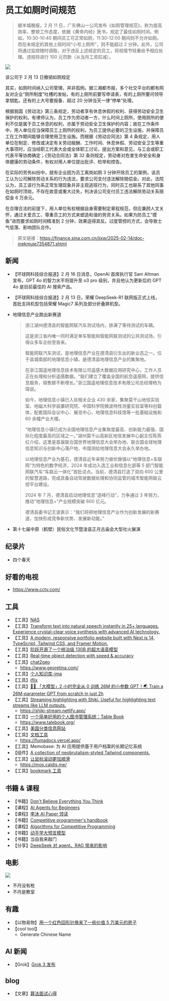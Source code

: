 # 员工如厕时间规范

> 据羊城晚报，2 月 11 日，广东佛山一公司发布《如厕管理规范》，称为提高效率、整顿工作态度，依据《黄帝内经》医书，规定了最佳如厕时间。例如，10:30-10:40 期间员工可正常如厕，11:30-12:00 期间则不允许如厕。而在未规定的其他上班时间“小号上厕所”，则不能超过 2 分钟。此外，公司将通过监控随时调取，对于违反上述规定的员工，将视情节轻重给予相应处理。违规将进行 100 元罚款（从当月工资扣减）。

![](./imgs/25-05-0001.jpg)

该公司于 2 月 13 日撤销如厕规定

其实，如厕时间纳入公司管理，并非孤例。据三湘都市报，多个社交平台的都有网友对企业“厕所制度”吐槽的发帖，有的上厕所前要写申请表，有的上厕所要问领导拿钥匙，还有的上大号要报备、超过 20 分钟当天一律“停单”处理。

根据我国《劳动法》第三条规定，劳动者享有休息休假的权利、获得劳动安全卫生保护的权利。有律师认为，员工作为劳动者一方，什么时间上厕所，使用厕所的便利不仅是属于员工休息的权利，亦属于劳动安全卫生保护的内容；故在工作条件中，用人单位应当保障员工上厕所的权利，为员工提供必要的卫生设施，并保障员工在工作期间能够合理使用卫生设施。而根据《劳动合同法》第 4 条规定，用人单位在制定、修改或决定有关劳动报酬、工作时间、休息休假、劳动安全卫生等重大事项时，应当经职工代表大会或全体职工讨论，提出方案和意见，与工会或职工代表平等协商确定；《劳动合同法》第 32 条则规定，劳动者对危害生命安全和身体健康的劳动条件，有权对用人单位提出批评、检举和控告。

在实际的劳务纠纷中，就有企业因为员工离岗如厕 3 分钟开除员工的案例，该员工认为公司解除劳动关系的行为违法，要求公司支付违法解除赔偿金。对此，法院认为，员工该行为系正常生理现象并非主观逃班行为，同时员工也联系了其他同事在如厕时顶岗，不存在故意或重大过失，判决该公司支付员工违法解除劳动关系赔偿金 6 万余元。

在合理合法的前提下，用人单位有权根据自身需要制定章程规范，但应兼顾人文关怀，通过关爱员工、尊重员工的方式来塑造和谐的劳资关系。如果为防员工“摸鱼”进而要求如厕时间精准到 2 分钟，效果适得其反。过度管控的方式，会导致士气低落、影响团队合作。

> 原文链接：https://finance.sina.com.cn/jjxw/2025-02-14/doc-inekmuie7354871.shtml

## 新闻

- 【环球网科技综合报道】2 月 16 日消息，OpenAI 首席执行官 Sam Altman 宣布，GPT 4o 的智力水平将提升至 o3 pro 级别，并且他认为更新后的 GPT 4o 是目前最佳的 AI 搜索产品。
- 【环球网科技综合报道】2 月 13 日，荣耀 DeepSeek-R1 联网版正式上线，首批支持机型包括荣耀 Magic7 系列及部分折叠屏机型。
- 地理信息产业跑出新赛道

  > 浙江湖州德清县的智能网联汽车测试场内，排满了等待测试的车辆。
  >
  > 这是浙江省内唯一同时满足单车智能和智能网联测试的公共测试场，引得众多车企纷至沓来。
  >
  > 智能网联汽车测试，是地理信息产业在德清县衍生出的新业态之一。位于县城南部的地理信息小镇，是德清县地理信息产业的集聚地。
  >
  > 在浙江国遥地理信息技术有限公司遥感大数据应用研究中心，工作人员正在处理和分析遥感数据。“我们建立了覆盖全国的航空遥感网，提供信息服务，销售额不断增长。”浙江国遥地理信息技术有限公司总经理杨为琛说。
  >
  > 如今，地理信息小镇已入驻相关企业 430 余家，集聚莫干山地信实验室、地磁大科学装置研究院、中国科学院微波特性测量实验室等科创载体，配套国际会议中心、展览中心、地理信息科技馆等一批基础设施和 60 余幢产业大楼。
  >
  > “地理信息小镇已成为全国地理信息产业集聚度最高、创新能力最强、国际化程度最高的区域之一。”湖州莫干山高新区地信发展中心副主任陈燕红介绍，这里是首届联合国世界地理信息大会举办地、联合国全球地理信息知识与创新中心落户地、中国测绘地理信息大会永久举办地。
  >
  > 以地理信息产业为基石，德清县近年来努力做优做强以“地理信息+车联网”为特色的数字经济，2024 年成功入选工业和信息化部等 5 部门智能网联汽车“车路云一体化”首批试点。当前，德清县打造了双向 600 公里的智慧道路，完成具备自动驾驶数据处理和协同监管的城市智能网联云控平台建设。
  >
  > 2024 年 7 月，德清县启动地理信息“造峰行动”，力争通过 3 年努力，推动“地理信息+”产业规模突破 600 亿元。
  >
  > 德清县委书记王波表示：“我们将把地理信息产业作为创新发展的新赛道，加快形成竞争新优势、发展新动能。”

- 第十七届中原（鹤壁）民俗文化节暨浚县正月古庙会大型社火展演

## 纪录片

- 四个春天

## 好看的电视

- https://www.cctv.com/

## 工具

- 【工具】[NAS](https://www.fnnas.com/)
- 【工具】[Transform text into natural speech instantly in 25+ languages. Experience crystal-clear voice synthesis with advanced AI technology.](https://voicecanvas.org/)
- 【工具】[A modern, responsive portfolio website built with Next.js 14, TypeScript, Tailwind CSS, and Framer Motion.](https://github.com/StarKnightt/prasendev)
- 【工具】[阶跃开源了一个统治级 130B 的超大语音模型](https://github.com/stepfun-ai/Step-Audio)
- 【工具】[Real-time object detection with speed & accuracy](https://github.com/SanshruthR/CCTV_YOLO)
- 【工具】[chat2geo](https://github.com/GeoRetina/chat2geo)
  - https://www.georetina.com/
- 【工具】[个人知识库-ima](https://ima.qq.com/)
- 【工具】[iflix](https://m.iflix.com)
- 【工具】[🚀🚀 「大模型」2 小时完全从 0 训练 26M 的小参数 GPT！🌏 Train a 26M-parameter GPT from scratch in just 2h](https://github.com/jingyaogong/minimind)
- 【工具】[Streaming highlighting with Shiki. Useful for highlighting text streams like LLM outputs.](https://github.com/antfu/shiki-stream)
  - https://shiki-stream.netlify.app/
- 【工具】[一个简单好用的个人图书管理系统：Table Book](https://github.com/talebook/talebook)
  - https://www.talebook.org/
- 【工具】[美国分类信息网站](https://madrid.craigslist.org/)
- 【工具】[文档工具](https://github.com/fuma-nama/fumadocs)
  - https://fumadocs.vercel.app/
- 【工具】Memobase: 为 AI 应用提供基于用户档案的长期记忆系统
- 【组件】[A collection of neobrutalism-styled Tailwind components.](https://github.com/ekmas/neobrutalism-components)
- 【工具】[让鼠标滚动更加顺滑](https://github.com/Caldis/Mos)
  - https://mos.caldis.me/
- 【工具】[bookmark 工具](https://youmemark.com/)

## 书籍 & 课程

- 【书籍】[Don't Believe Everything You Think](https://dalanshu.com/b/dont-believe-everything-you-think)
- 【课程】[AI Agents for Beginners](https://github.com/microsoft/ai-agents-for-beginners)
- 【课程】[李沐 AI Paper 领读](https://github.com/mli/paper-reading)
- 【书籍】[Competitive programmer's handbook](./book/book-competitive%20programmers%20handbook.pdf)
- 【课程】[Algorithms for Competitive Programming](https://cp-algorithms.com/)
- 【书籍】[动手学大预言模型](https://github.com/HandsOnLLM/Hands-On-Large-Language-Models)
- 【书籍】当自我来敲门
- 【分享】[DeepSeek 对 agent、RAG 带来的影响](https://x.com/i/status/1890996612509655234)

## 电影

![](./imgs/25-05-0002.jpg)

- 不丹没有枪
- 不丹是教室

## 有趣

- 【以物易物】[用一个红色回形针换来了一栋价值 5 万美元的房子](https://x.com/0xCheshire/status/1891779538813640734)
- 【cool tool】[](https://namesage.hellokaton.me/)
  - Generate Chinese Name

## AI 新闻

- 【Grok】[Grok 3 发布](https://x.com/xai/status/1891699715298730482)

## blog

- 【文章】[算法面试心得](https://javayhu.com/2016-nian-mian-shi-zhi-nan-zhi-suan-fa-mian-shi-xin-de/)

